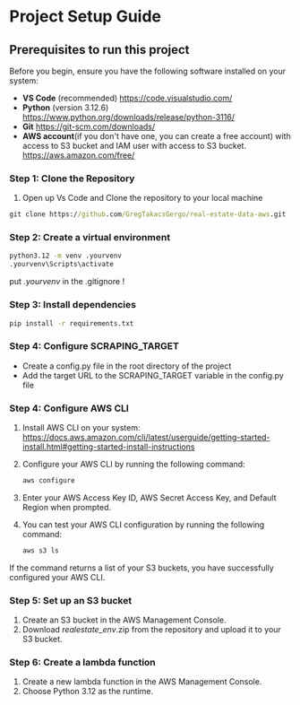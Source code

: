 # **Project Setup Guide**

## **Prerequisites to run this project**

Before you begin, ensure you have the following software installed on your system:

- **VS Code** (recommended) https://code.visualstudio.com/
- **Python** (version 3.12.6) https://www.python.org/downloads/release/python-3116/
- **Git** https://git-scm.com/downloads/
- **AWS account**(if you don't have one, you can create a free account) with access to S3 bucket and IAM user with access to S3 bucket. https://aws.amazon.com/free/

### **Step 1: Clone the Repository**

1. Open up Vs Code and Clone the repository to your local machine

```cmd
git clone https://github.com/GregTakacsGergo/real-estate-data-aws.git
```

### **Step 2: Create a virtual environment**

```bash
python3.12 -m venv .yourvenv
.yourvenv\Scripts\activate
```
put *.yourvenv* in the .gitignore !

### **Step 3: Install dependencies**

```bash
pip install -r requirements.txt
```
### **Step 4: Configure SCRAPING_TARGET**

- Create a config.py file in the root directory of the project
- Add the target URL to the SCRAPING_TARGET variable in the config.py file

### **Step 4: Configure AWS CLI** 

1. Install AWS CLI on your system: https://docs.aws.amazon.com/cli/latest/userguide/getting-started-install.html#getting-started-install-instructions
2. Configure your AWS CLI by running the following command:

   ```bash
   aws configure
   ```
3. Enter your AWS Access Key ID, AWS Secret Access Key, and Default Region when prompted.
4. You can test your AWS CLI configuration by running the following command:

   ```bash
   aws s3 ls
   ```   
If the command returns a list of your S3 buckets, you have successfully configured your AWS CLI. 

### **Step 5: Set up an S3 bucket**

1. Create an S3 bucket in the AWS Management Console.
2. Download *realestate_env*.zip from the repository and upload it to your S3 bucket.

### **Step 6: Create a lambda function**

1. Create a new lambda function in the AWS Management Console.
2. Choose Python 3.12 as the runtime.
